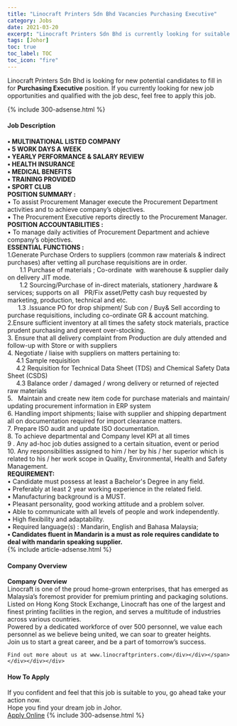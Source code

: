 ```yaml
---
title: "Linocraft Printers Sdn Bhd Vacancies Purchasing Executive" 
category: Jobs 
date: 2021-03-20 
excerpt: "Linocraft Printers Sdn Bhd is currently looking for suitable person to fill in the Purchasing Executive which based in Johor" 
tags: [Johor] 
toc: true 
toc_label: TOC 
toc_icon: "fire" 
--- 
```


<p>Linocraft Printers Sdn Bhd is looking for new potential candidates to fill in for <b>Purchasing Executive</b> position. If you currently looking for new job opportunities and qualified with the job desc, feel free to apply this job.
</p>{% include 300-adsense.html %} 
<div><div><h4>Job Description</h4></div><div><div><span><div><div><strong>&#8226; MULTINATIONAL LISTED COMPANY</strong></div><div><strong>&#8226; 5 WORK DAYS A WEEK</strong></div><div><strong>&#8226; YEARLY PERFORMANCE &amp; SALARY REVIEW</strong></div><div><strong>&#8226; HEALTH INSURANCE</strong></div><div><strong>&#8226; MEDICAL BENEFITS<br>&#8226; TRAINING PROVIDED<br>&#8226; SPORT CLUB</strong></div><div><div><strong>POSITION SUMMARY :</strong></div><div>&#8226; To assist Procurement Manager execute the Procurement Department activities and to achieve company&#8217;s objectives.</div><div>&#8226; The Procurement Executive reports directly to the Procurement Manager.</div><div><strong>POSITION ACCOUNTABILITIES :</strong><br>&#8226; To manage daily activities of Procurement Department and achieve company&#8217;s objectives.</div><div><strong>ESSENTIAL FUNCTIONS :</strong><br>1.Generate Purchase Orders to suppliers (common raw materials &amp; indirect purchases) after vetting all purchase requisitions are in order.<br>&#160;&#160;&#160;&#160;&#160;&#160; 1.1 Purchase of materials ; Co-ordinate&#160; with warehouse &amp; supplier daily on delivery JIT mode.<br>&#160;&#160;&#160;&#160;&#160;&#160; 1.2 Sourcing/Purchase of in-direct materials, stationery ,hardware &amp; services; supports on all&#160;&#160; PR/Fix asset/Petty cash buy requested by marketing, production, technical and etc.</div>&#160;&#160;&#160;&#160;&#160; 1.3 .Issuance PO for drop shipment/ Sub con / Buy&amp; Sell according to purchase requisitions, including co-ordinate GR &amp; account matching.<div>2.Ensure sufficient inventory at all times the safety stock materials, practice prudent purchasing and prevent over-stocking.</div>3. Ensure that all delivery complaint from Production are duly attended and follow-up with Store or with suppliers<div>4. Negotiate / liaise with suppliers on matters pertaining to:<br>&#160;&#160;&#160;&#160; 4.1 Sample requisition<br>&#160;&#160;&#160;&#160; 4.2 Requisition for Technical Data Sheet (TDS) and Chemical Safety Data Sheet (CSDS)<br>&#160;&#160;&#160;&#160; 4.3 Balance order / damaged / wrong delivery or returned of rejected raw materials</div>5.&#160;&#160; Maintain and create new item code for purchase materials and maintain/ updating procurement information in ERP system<div>6. Handling import shipments; liaise with supplier and shipping department all on documentation required for import clearance matters.</div>7. Prepare ISO audit and update ISO documentation.<div>8. To achieve departmental and Company level KPI at all times</div>9 . Any ad-hoc job duties assigned to a certain situation, event or period<div>10. Any responsibilities assigned to him / her by his / her superior which is related to his / her work scope in Quality, Environmental, Health and Safety Management.</div><div><strong>REQUIREMENT:</strong></div><div>&#8226; Candidate must possess at least a Bachelor's Degree in any field.<br>&#8226; Preferably at least 2 year working experience in the related field.<br>&#8226; Manufacturing background is a MUST.<br>&#8226; Pleasant personality, good working attitude and a problem solver.<br>&#8226; Able to communicate with all levels of people and work independently.<br>&#8226; High flexibility and adaptability.<br>&#8226; Required language(s) : Mandarin, English and Bahasa Malaysia;<br><strong>&#8226; Candidates fluent in Mandarin is a must as role requires candidate to deal with mandarin speaking supplier.</strong></div></div></div></span></div></div></div> 
{% include article-adsense.html %} 
<div><div><h4>Company Overview</h4></div><div><div><span><div><div>
<strong>Company Overview</strong></div>
<div>
<div>
		Linocraft is one of the proud home-grown enterprises, that has emerged as Malaysia&#8217;s foremost provider for premium printing and packaging solutions.</div>
<div>
		Listed on Hong Kong Stock Exchange, Linocraft has one of the largest and finest printing facilities in the region, and serves a multitude of industries across various countries.</div>
<div>
		Powered by a dedicated workforce of over 500 personnel, we value each personnel as we believe being united, we can soar to greater heights.</div>
<div>
		Join us to start a great career, and be a part of tomorrow&#8217;s success.</div>
	
	Find out more about us at www.linocraftprinters.com</div></div></span></div></div></div> 
#### How To Apply 
If you confident and feel that this job is suitable to you, go ahead take your action now. <br/> 
Hope you find your dream job in Johor. <br/> 
<a href="https://www.jobstreet.com.my/en/job/purchasing-executive-4497574?jobId=jobstreet-my-job-4497574&" class="btn btn--info" target="_blank" rel="nofollow noopenner">Apply Online</a> 
{% include 300-adsense.html %} 